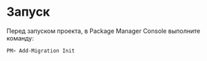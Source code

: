 ﻿# Запуск

Перед запуском проекта, в Package Manager Console выполните команду:
```powershell
PM> Add-Migration Init
```